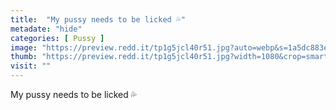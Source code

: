 ```yaml
---
title:  "My pussy needs to be licked 💦"
metadate: "hide"
categories: [ Pussy ]
image: "https://preview.redd.it/tp1g5jcl40r51.jpg?auto=webp&s=1a5dc883e47870c5a967fc5cb8572aaf7b3c9ffb"
thumb: "https://preview.redd.it/tp1g5jcl40r51.jpg?width=1080&crop=smart&auto=webp&s=a7ffdc88492fc8f01f2fe858c13b067cbd5d96a4"
visit: ""
---
```

My pussy needs to be licked 💦
